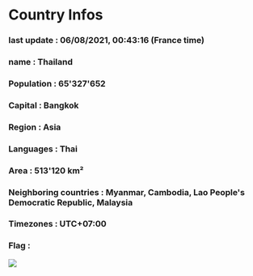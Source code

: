 # Country  Infos
### last update : 06/08/2021, 00:43:16 (France time)

### name : Thailand
### Population : 65'327'652
### Capital : Bangkok
### Region : Asia
### Languages : Thai
### Area : 513'120 km²
### Neighboring countries : Myanmar, Cambodia, Lao People's Democratic Republic, Malaysia
### Timezones : UTC+07:00

### Flag :
![](https://restcountries.eu/data/tha.svg)